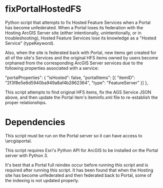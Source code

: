 # fixPortalHostedFS
Python script that attempts to fix Hosted Feature Services when a Portal has become unfederated.  When a Portal loses its federation with the Hosting ArcGIS Server site (either intentionally, unintentionally, or in troubleshooting), Hosted Feature Services lose its knowledge as a "Hosted Service" (typeKeyword).

Also, when the site is federated back with Portal, new items get created for all of the site's Services and the original HFS items owned by users become orphaned from the corresponding ArcGIS Server services due to the following properties associated with a service:

 "portalProperties": {
  "isHosted": false,
  "portalItems": [{
   "itemID": "2f3f8e5e6d5940ba949a8af4b2862364",
   "type": "FeatureServer"
  }]
 },

This script attempts to find original HFS items, fix the AGS Service JSON above, and then update the Portal item's iteminfo.xml file to re-establish the proper relationships.

# Dependencies
This script must be run on the Portal server so it can have access to \arcgisportal.

This script requires Esri's Python API for ArcGIS to be installed on the Portal server with Python 3.

It's best that a Portal full reindex occur before running this script and is required after running this script.  It has been found that when the Hosting site has become unfederated and then federated back to Portal, some of the indexing is not updated properly.
